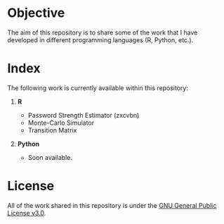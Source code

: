# Objective
The aim of this repository is to share some of the work that I have developed in different programming languages (R, Python, etc.).

# Index
The following work is currently available within this repository:
1. <b>R</b>
   * Password Strength Estimator (zxcvbn)
   * Monte-Carlo Simulator
   * Transition Matrix

2. <b>Python</b>
   * Soon available.

# License
All of the work shared in this repository is under the <a href ="https://choosealicense.com/licenses/gpl-3.0/">GNU General Public License v3.0</a>.
